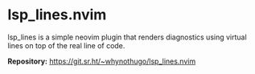 # lsp_lines.nvim

lsp_lines is a simple neovim plugin that renders diagnostics using virtual lines on top of the real line of code.

**Repository:** <https://git.sr.ht/~whynothugo/lsp_lines.nvim>

